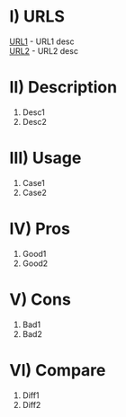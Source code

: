 # I) URLS

[URL1](https://usrl1.com/) - URL1 desc\
[URL2](https://usrl2.com/) - URL2 desc

# II) Description

1) Desc1
2) Desc2

# III) Usage

1) Case1
2) Case2

# IV) Pros

1) Good1
2) Good2

# V) Cons

1) Bad1
2) Bad2

# VI) Compare

1) Diff1
2) Diff2
